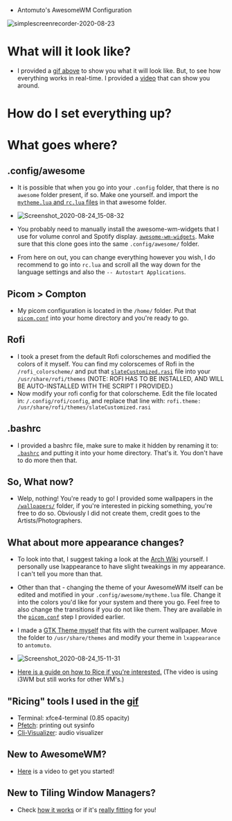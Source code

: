  - Antomuto's AwesomeWM Configuration

![simplescreenrecorder-2020-08-23](https://user-images.githubusercontent.com/56132390/90978991-09a35700-e552-11ea-9a07-3266a21396d5.gif)

# What will it look like?

- I provided a [gif above](https://user-images.githubusercontent.com/56132390/90978991-09a35700-e552-11ea-9a07-3266a21396d5.gif) to show you what it will look like. But, to see how everything works in real-time. I provided a [video](https://github.com/antomuto4/My-AwesomeWM/blob/master/videos/simplescreenrecorder-2020-08-24_14.52.57.mp4) that can show you around.

# How do I set everything up?

# What goes where?

## .config/awesome
- It is possible that when you go into your `.config` folder, that there is no `awesome` folder present, if so. Make one yourself. and import the [`mytheme.lua` and `rc.lua` files](https://github.com/antomuto4/dotfiles/tree/master/awesomewm/config) in that awesome folder.


- ![Screenshot_2020-08-24_15-08-32](https://user-images.githubusercontent.com/56132390/91048272-b7c70380-e61b-11ea-9c0e-a2a016312882.png)


- You probably need to manually install the awesome-wm-widgets that I use for volume conrol and Spotify display. [`awesome-wm-widgets`](https://github.com/streetturtle/awesome-wm-widgets). Make sure that this clone goes into the same `.config/awesome/` folder.

- From here on out, you can change everything however you wish, I do recommend to go into `rc.lua` and scroll all the way down for the language settings and also the `-- Autostart Applications`. 

## Picom > Compton

- My picom configuration is located in the `/home/` folder. Put that [`picom.conf`](https://github.com/antomuto4/dotfiles/blob/master/picom.conf) into your home directory and you're ready to go.

## Rofi

- I took a preset from the default Rofi colorschemes and modified the colors of it myself. You can find my colorscemes of Rofi in the `/rofi_colorscheme/` and put that [`slateCustomized.rasi`](https://github.com/antomuto4/dotfiles/blob/master/rofi/slateCustomized.rasi) file into your `/usr/share/rofi/themes` (NOTE: ROFI HAS TO BE INSTALLED, AND WILL BE AUTO-INSTALLED WITH THE SCRIPT I PROVIDED.)
- Now modify your rofi config for that colorscheme. Edit the file located in: `/.config/rofi/config`, and replace that line with:
`rofi.theme: /usr/share/rofi/themes/slateCustomized.rasi`

## .bashrc

- I provided a bashrc file, make sure to make it hidden by renaming it to: [`.bashrc`](https://github.com/antomuto4/dotfiles/blob/master/bashrc) and putting it into your home directory. That's it. You don't have to do more then that.

## So, What now?

- Welp, nothing! You're ready to go! I provided some wallpapers in the [`/wallpapers/`](https://github.com/antomuto4/dotfiles/tree/master/wallpapers) folder, if you're interested in picking something, you're free to do so. Obviously I did not create them, credit goes to the Artists/Photographers.

## What about more appearance changes?

- To look into that, I suggest taking a look at the [Arch Wiki](https://wiki.archlinux.org/index.php/General_recommendations#Appearance) yourself. I personally use lxappearance to have slight tweakings in my appearance. I can't tell you more than that.

- Other than that - changing the theme of your AwesomeWM itself can be edited and motified in your `.config/awesome/mytheme.lua` file. Change it into the colors you'd like for your system and there you go. Feel free to also change the transitions if you do not like them. They are available in the [`picom.conf`](https://github.com/antomuto4/dotfiles/tree/master/awesomewm#picom--compton) step I provided earlier.

- I made a [GTK Theme myself](https://github.com/antomuto4/dotfiles/tree/master/gtk-antomuto) that fits with the current wallpaper. Move the folder to `/usr/share/themes` and modify your theme in `lxappearance` to `antomuto`.

- ![Screenshot_2020-08-24_15-11-31](https://user-images.githubusercontent.com/56132390/91048545-1ee4b800-e61c-11ea-8e71-672566739187.png)


- [Here is a guide on how to Rice if you're interested.](https://youtu.be/ARKIwOlazKI) (The video is using i3WM but still works for other WM's.)

## "Ricing" tools I used in the [gif](https://user-images.githubusercontent.com/56132390/90978991-09a35700-e552-11ea-9a07-3266a21396d5.gif)

- Terminal: xfce4-terminal (0.85 opacity)
- [Pfetch](https://aur.archlinux.org/packages/pfetch-git/): printing out sysinfo
- [Cli-Visualizer](https://aur.archlinux.org/packages/cli-visualizer/): audio visualizer

## New to AwesomeWM?

- [Here](https://youtu.be/qKtit_B7Keo) is a video to get you started!

## New to Tiling Window Managers?
- Check [how it works](https://youtu.be/qKtit_B7Keo) or if it's [really fitting](https://youtu.be/5n_rl9jWUMo) for you!
